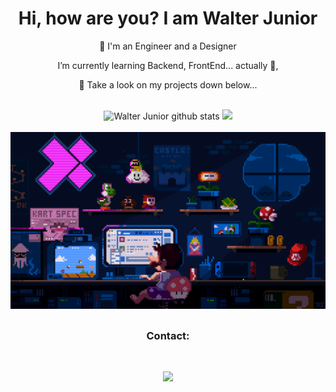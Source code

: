 

<div>
  
  <h1 align="center">Hi, how are you? I am Walter Junior</h1>
  <p align="center"> 👀 I'm an Engineer and a Designer</p>
  <p align="center"> I’m currently learning Backend, FrontEnd... actually 🌱,</p>
  <p align="center"> 💞️ Take a look on my projects down below...</p>
  
</div>

<br />


<div align="center">   
  
  <img height="145em" src="https://github-readme-stats.vercel.app/api?username=w4lterjr&show_icons=true&theme=gotham&include_all_commits=true&count_private=true" alt="Walter Junior github stats" />
  
  <img height="145em" src="https://github-readme-stats.vercel.app/api/top-langs/?username=w4lterjr&layout=compact&langs_count=7&theme=gotham"/>
  
</div>

<br />

<img src="https://github.com/w4lterjr/w4lterjr/blob/main/img/mario.gif"/>

##


<h3 align="center">Contact:</h3>



<br>

<div align="center">


  <a href="https://www.linkedin.com/in/walter-junior-62a355146" target="_blank"><img src="https://img.shields.io/badge/-LinkedIn-%230077B5?style=for-the-badge&logo=linkedin&logoColor=white" target="_blank"></a> 
    


</div>



